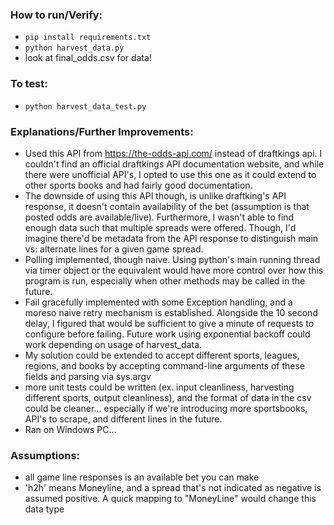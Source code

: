 ### How to run/Verify:
- `pip install requirements.txt`
- `python harvest_data.py`
- look at final_odds.csv for data!

### To test:
- `python harvest_data_test.py` 

### Explanations/Further Improvements:
- Used this API from https://the-odds-api.com/ instead of draftkings api. I couldn't find an official draftkings API documentation website, and while there were unofficial API's, I opted to use this one as it could extend to other sports books and had fairly good documentation.
- The downside of using this API though, is unlike draftking's API response, it doesn't contain availability of the bet (assumption is that posted odds are available/live). Furthermore, I wasn't able to find enough data such that multiple spreads were offered. Though, I'd imagine there'd be metadata from the API response to distinguish main vs: alternate lines for a given game spread.
- Polling implemented, though naive. Using python's main running thread via timer object or the equivalent would have more control over how this program is run, especially when other methods may be called in the future.
- Fail gracefully implemented with some Exception handling, and a moreso naive retry mechanism is established. Alongside the 10 second delay, I figured that would be sufficient to give a minute of requests to configure before failing. Future work using exponential backoff could work depending on usage of harvest_data.
- My solution could be extended to accept different sports, leagues, regions, and books by accepting command-line arguments of these fields and parsing via sys.argv 
- more unit tests could be written (ex. input cleanliness, harvesting different sports, output cleanliness), and the format of data in the csv could be cleaner... especially if we're introducing more sportsbooks, API's to scrape, and different lines in the future. 
- Ran on Windows PC...

### Assumptions:
- all game line responses is an available bet you can make 
- 'h2h' means Moneyline, and a spread that's not indicated as negative is assumed positive. A quick mapping to "MoneyLine" would change this data type
